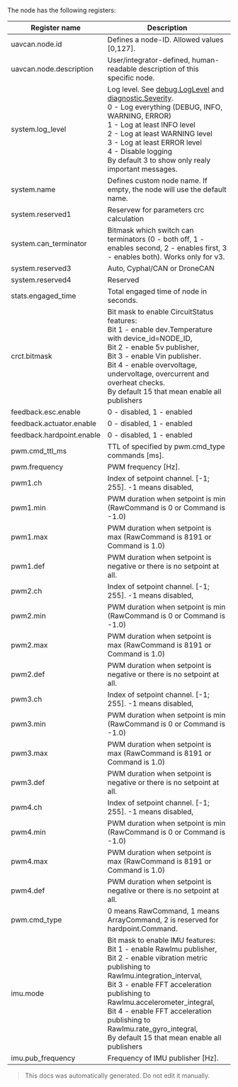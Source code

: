 The node has the following registers:

| Register name           | Description |
| ----------------------- | ----------- |
| uavcan.node.id          | Defines a node-ID. Allowed values [0,127]. |
| uavcan.node.description | User/integrator-defined, human-readable description of this specific node. |
| system.log_level        | Log level. See [debug.LogLevel](https://dronecan.github.io/Specification/7._List_of_standard_data_types/#loglevel) and [diagnostic.Severity](https://github.com/OpenCyphal/public_regulated_data_types/blob/master/uavcan/diagnostic/Severity.1.0.dsdl). </br> 0 - Log everything (DEBUG, INFO, WARNING, ERROR) </br> 1 - Log at least INFO level </br> 2 - Log at least WARNING level </br> 3 - Log at least ERROR level </br> 4 - Disable logging </br> By default 3 to show only realy important messages. |
| system.name             | Defines custom node name. If empty, the node will use the default name. |
| system.reserved1        | Reservew for parameters crc calculation |
| system.can_terminator   | Bitmask which switch can terminators (0 - both off, 1 - enables second, 2 - enables first, 3 - enables both). Works only for v3. |
| system.reserved3        | Auto, Cyphal/CAN or DroneCAN |
| system.reserved4        | Reserved |
| stats.engaged_time      | Total engaged time of node in seconds. |
| crct.bitmask            | Bit mask to enable CircuitStatus features: </br> Bit 1 - enable dev.Temperature with device_id=NODE_ID, </br> Bit 2 - enable 5v publisher, </br> Bit 3 - enable Vin publisher. </br> Bit 4 - enable overvoltage, undervoltage, overcurrent and overheat checks. </br> By default 15 that mean enable all publishers |
| feedback.esc.enable     | 0 - disabled, 1 - enabled |
| feedback.actuator.enable | 0 - disabled, 1 - enabled |
| feedback.hardpoint.enable | 0 - disabled, 1 - enabled |
| pwm.cmd_ttl_ms          | TTL of specified by pwm.cmd_type commands [ms]. |
| pwm.frequency           | PWM frequency [Hz]. |
| pwm1.ch                 | Index of setpoint channel. [-1; 255]. -1 means disabled, |
| pwm1.min                | PWM duration when setpoint is min (RawCommand is 0 or Command is -1.0) |
| pwm1.max                | PWM duration when setpoint is max (RawCommand is 8191 or Command is 1.0) |
| pwm1.def                | PWM duration when setpoint is negative or there is no setpoint at all. |
| pwm2.ch                 | Index of setpoint channel. [-1; 255]. -1 means disabled, |
| pwm2.min                | PWM duration when setpoint is min (RawCommand is 0 or Command is -1.0) |
| pwm2.max                | PWM duration when setpoint is max (RawCommand is 8191 or Command is 1.0) |
| pwm2.def                | PWM duration when setpoint is negative or there is no setpoint at all. |
| pwm3.ch                 | Index of setpoint channel. [-1; 255]. -1 means disabled, |
| pwm3.min                | PWM duration when setpoint is min (RawCommand is 0 or Command is -1.0) |
| pwm3.max                | PWM duration when setpoint is max (RawCommand is 8191 or Command is 1.0) |
| pwm3.def                | PWM duration when setpoint is negative or there is no setpoint at all. |
| pwm4.ch                 | Index of setpoint channel. [-1; 255]. -1 means disabled, |
| pwm4.min                | PWM duration when setpoint is min (RawCommand is 0 or Command is -1.0) |
| pwm4.max                | PWM duration when setpoint is max (RawCommand is 8191 or Command is 1.0) |
| pwm4.def                | PWM duration when setpoint is negative or there is no setpoint at all. |
| pwm.cmd_type            | 0 means RawCommand, 1 means ArrayCommand, 2 is reserved for hardpoint.Command. |
| imu.mode                | Bit mask to enable IMU features: </br> Bit 1 - enable RawImu publisher, </br> Bit 2 - enable vibration metric publishing to RawImu.integration_interval, </br> Bit 3 - enable FFT acceleration publishing to RawImu.accelerometer_integral, </br> Bit 4 - enable FFT acceleration publishing to RawImu.rate_gyro_integral, </br> By default 15 that mean enable all publishers |
| imu.pub_frequency       | Frequency of IMU publisher [Hz]. |

> This docs was automatically generated. Do not edit it manually.

